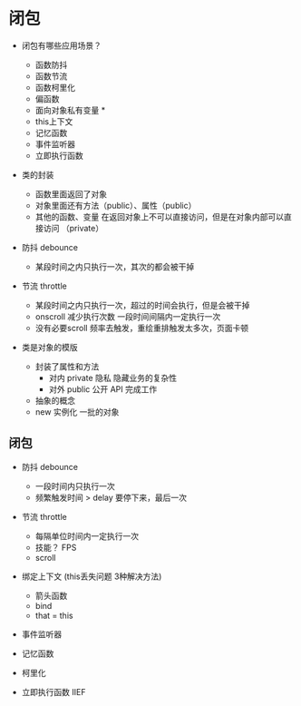 # 闭包

- 闭包有哪些应用场景？
   - 函数防抖
   - 函数节流
   - 函数柯里化
   - 偏函数
   - 面向对象私有变量 *
   - this上下文
   - 记忆函数
   - 事件监听器
   - 立即执行函数

- 类的封装
    - 函数里面返回了对象
    - 对象里面还有方法（public）、属性（public）
    - 其他的函数、变量 在返回对象上不可以直接访问，但是在对象内部可以直接访问 （private）

- 防抖 debounce
    - 某段时间之内只执行一次，其次的都会被干掉

- 节流 throttle
    - 某段时间之内只执行一次，超过的时间会执行，但是会被干掉
    - onscroll 减少执行次数 一段时间间隔内一定执行一次
    - 没有必要scroll 频率去触发，重绘重排触发太多次，页面卡顿

- 类是对象的模版
    - 封装了属性和方法
        - 对内 private 隐私 隐藏业务的复杂性
        - 对外 public 公开 API 完成工作
    - 抽象的概念
    - new 实例化 一批的对象

## 闭包
- 防抖 debounce
    - 一段时间内只执行一次
    - 频繁触发时间 > delay 要停下来，最后一次
     
- 节流 throttle
    - 每隔单位时间内一定执行一次
    - 技能？ FPS
    - scroll
- 绑定上下文 (this丢失问题 3种解决方法)
    - 箭头函数
    - bind
    - that = this
- 事件监听器
- 记忆函数
- 柯里化
- 立即执行函数 IIEF
